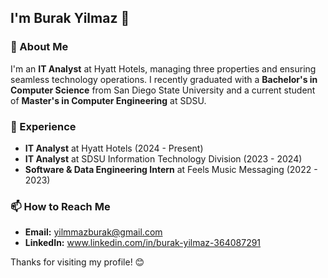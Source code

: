 ## I'm Burak Yilmaz 👋

### 🚀 About Me

I'm an **IT Analyst** at Hyatt Hotels, managing three properties and ensuring seamless technology operations. I recently graduated with a **Bachelor's in Computer Science** from San Diego State University and a current student of **Master's in Computer Engineering** at SDSU.

### 💼 Experience
- **IT Analyst** at Hyatt Hotels (2024 - Present)
- **IT Analyst** at SDSU Information Technology Division (2023 - 2024)
- **Software & Data Engineering Intern** at Feels Music Messaging (2022 - 2023)


### 📫 How to Reach Me
- **Email:** yilmmazburak@gmail.com
- **LinkedIn:** www.linkedin.com/in/burak-yilmaz-364087291

Thanks for visiting my profile! 😊
